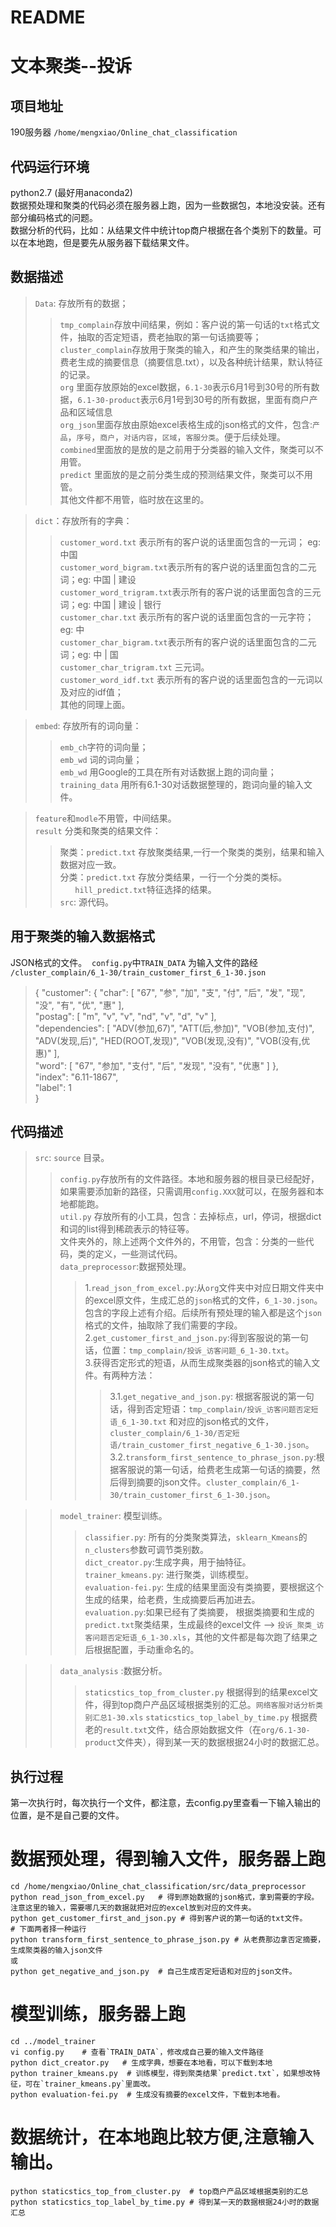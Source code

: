 # README
文本聚类--投诉
====
项目地址
----
190服务器  `/home/mengxiao/Online_chat_classification`<br>

代码运行环境
----
python2.7 (最好用anaconda2)<br>
数据预处理和聚类的代码必须在服务器上跑，因为一些数据包，本地没安装。还有部分编码格式的问题。<br>
数据分析的代码，比如：从结果文件中统计top商户根据在各个类别下的数量。可以在本地跑，但是要先从服务器下载结果文件。

数据描述
---
>`Data`: 存放所有的数据；<br>
>>`tmp_complain`存放中间结果，例如：客户说的第一句话的`txt`格式文件，抽取的否定短语，费老抽取的第一句话摘要等；<br>
>>`cluster_complain`存放用于聚类的输入，和产生的聚类结果的输出，费老生成的摘要信息（摘要信息.txt），以及各种统计结果，默认特征的记录。<br>
>>`org` 里面存放原始的excel数据，`6.1-30`表示6月1号到30号的所有数据，`6.1-30-product`表示6月1号到30号的所有数据，里面有商户产品和区域信息<br>
>>`org_json`里面存放由原始excel表格生成的json格式的文件，包含:`产品`，`序号`，`商户`，`对话内容`，`区域`，`客服分类`。便于后续处理。<br>
>>`combined`里面放的是放的是之前用于分类器的输入文件，聚类可以不用管。<br>
>> `predict` 里面放的是之前分类生成的预测结果文件，聚类可以不用管。<br>
>>其他文件都不用管，临时放在这里的。<br>

>`dict`：存放所有的字典：<br>
>> `customer_word.txt` 表示所有的客户说的话里面包含的一元词； eg: 中国 <br>
>>`customer_word_bigram.txt`表示所有的客户说的话里面包含的二元词；eg: 中国 | 建设 <br>
>> `customer_word_trigram.txt`表示所有的客户说的话里面包含的三元词；eg: 中国 | 建设 | 银行 <br>
>> `customer_char.txt` 表示所有的客户说的话里面包含的一元字符； eg: 中 <br>
>>`customer_char_bigram.txt`表示所有的客户说的话里面包含的二元词；eg: 中 | 国 <br>
>>`customer_char_trigram.txt` 三元词。<br>
>>`customer_word_idf.txt` 表示所有的客户说的话里面包含的一元词以及对应的idf值；<br>
>>其他的同理上面。<br>

>`embed`: 存放所有的词向量：<br>
>> `emb_ch`字符的词向量；<br>
>> `emb_wd` 词的词向量；<br>
>> `emb_wd` 用Google的工具在所有对话数据上跑的词向量；<br>
>> `training_data` 用所有6.1-30对话数据整理的，跑词向量的输入文件。<br>

>`feature`和`modle`不用管，中间结果。<br>
>`result` 分类和聚类的结果文件：<br>
>> 聚类：`predict.txt` 存放聚类结果,一行一个聚类的类别，结果和输入数据对应一致。<br>
>> 分类：`predict.txt` 存放分类结果，一行一个分类的类标。<br>
        `hill_predict.txt`特征选择的结果。<br>
>`src`: 源代码。<br>
 
用于聚类的输入数据格式
----
JSON格式的文件。  `config.py`中`TRAIN_DATA` 为输入文件的路经 `/cluster_complain/6_1-30/train_customer_first_6_1-30.json` 
>{
    "customer": {
      "char": [
        "67", 
        "参", 
        "加", 
        "支", 
        "付", 
        "后", 
        "发", 
        "现", 
        "没", 
        "有", 
        "优", 
        "惠"
      ], <br>
      "postag": [
        "m", 
        "v", 
        "v", 
        "nd", 
        "v", 
        "d", 
        "v"
      ], <br>
      "dependencies": [
        "ADV(参加,67)", 
        "ATT(后,参加)", 
        "VOB(参加,支付)", 
        "ADV(发现,后)", 
        "HED(ROOT,发现)", 
        "VOB(发现,没有)", 
        "VOB(没有,优惠)"
      ], <br>
      "word": [
        "67", 
        "参加", 
        "支付", 
        "后", 
        "发现", 
        "没有", 
        "优惠"
      ]
    }, <br>
    "index": "6.11-1867", <br>
    "label": 1<br>
  }<br>

代码描述
---
>`src`: `source` 目录。<br>
>>`config.py`存放所有的文件路径。本地和服务器的根目录已经配好，如果需要添加新的路径，只需调用`config.XXX`就可以，在服务器和本地都能跑。<br>
>>`util.py` 存放所有的小工具，包含：去掉标点，url，停词，根据dict和词的list得到稀疏表示的特征等。<br>
>>文件夹外的，除上述两个文件外的，不用管，包含：分类的一些代码，类的定义，一些测试代码。<br>
>>`data_preprocessor`:数据预处理。<br>
>>>1.`read_json_from_excel.py`:从`org`文件夹中对应日期文件夹中的excel原文件，生成汇总的`json`格式的文件，`6_1-30.json`。包含的字段上述有介绍。后续所有预处理的输入都是这个`json`格式的文件，抽取除了我们需要的字段。<br>
>>>2.`get_customer_first_and_json.py`:得到客服说的第一句话，位置：`tmp_complain/投诉_访客问题_6_1-30.txt`。<br>
>>>3.获得否定形式的短语，从而生成聚类器的json格式的输入文件。有两种方法：<br>
>>>>3.1.`get_negative_and_json.py`: 根据客服说的第一句话，得到否定短语：`tmp_complain/投诉_访客问题否定短语_6_1-30.txt` 和对应的json格式的文件，`cluster_complain/6_1-30/否定短语/train_customer_first_negative_6_1-30.json`。<br>
>>>>3.2.`transform_first_sentence_to_phrase_json.py`:根据客服说的第一句话，给费老生成第一句话的摘要，然后得到摘要的json文件。`cluster_complain/6_1-30/train_customer_first_6_1-30.json`。<br>

>>`model_trainer`: 模型训练。<br>
>>>`classifier.py`: 所有的分类聚类算法，`sklearn_Kmeans`的`n_clusters`参数可调节类别数。<br>
>>>`dict_creator.py`:生成字典，用于抽特征。<br>
>>>`trainer_kmeans.py`: 进行聚类，训练模型。<br>
>>>`evaluation-fei.py`: 生成的结果里面没有类摘要，要根据这个生成的结果，给老费，生成摘要后再加进去。<br>
>>>`evaluation.py`:如果已经有了类摘要， 根据类摘要和生成的`predict.txt`聚类结果，生成最终的excel文件 --> `投诉_聚类_访客问题否定短语_6_1-30.xls`，其他的文件都是每次跑了结果之后根据配置，手动重命名的。<br>

>>`data_analysis` :数据分析。
>>> `staticstics_top_from_cluster.py` 根据得到的结果excel文件，得到top商户产品区域根据类别的汇总。`网络客服对话分析类别汇总1-30.xls`
>>> `staticstics_top_label_by_time.py` 根据费老的`result.txt`文件，结合原始数据文件（在`org/6.1-30-product`文件夹），得到某一天的数据根据24小时的数据汇总。


执行过程
----
第一次执行时，每次执行一个文件，都注意，去config.py里查看一下输入输出的位置，是不是自己要的文件。

# 数据预处理，得到输入文件，服务器上跑
```
cd /home/mengxiao/Online_chat_classification/src/data_preprocessor  
python read_json_from_excel.py   # 得到原始数据的json格式，拿到需要的字段。注意这里的输入，需要哪几天的数据就把对应的excel放到对应的文件夹。
python get_customer_first_and_json.py # 得到客户说的第一句话的txt文件。
# 下面两者择一种运行
python transform_first_sentence_to_phrase_json.py # 从老费那边拿否定摘要，生成聚类器的输入json文件
或
python get_negative_and_json.py  # 自己生成否定短语和对应的json文件。
```
# 模型训练，服务器上跑
```
cd ../model_trainer
vi config.py    # 查看`TRAIN_DATA`，修改成自己要的输入文件路径
python dict_creator.py   # 生成字典，想要在本地看，可以下载到本地
python trainer_kmeans.py  # 训练模型，得到聚类结果`predict.txt`，如果想改特征，可在`trainer_kmeans.py`里面改。
python evaluation-fei.py  # 生成没有摘要的excel文件，下载到本地看。
```

# 数据统计，在本地跑比较方便,注意输入输出。
```
python staticstics_top_from_cluster.py  # top商户产品区域根据类别的汇总
python staticstics_top_label_by_time.py # 得到某一天的数据根据24小时的数据汇总
```



